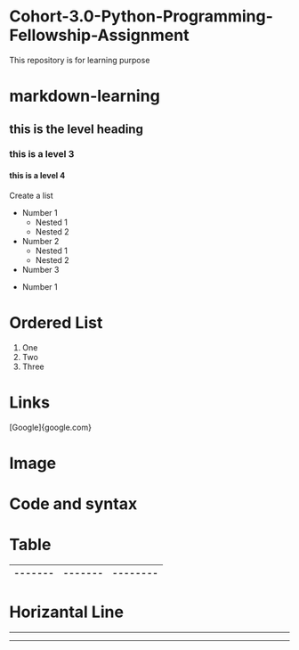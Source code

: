 # Cohort-3.0-Python-Programming-Fellowship-Assignment
This repository is for learning purpose
# markdown-learning
## this is the level heading
### this is a level 3
#### this is a level 4
Create a list
- Number 1
  - Nested 1
  - Nested 2
- Number 2
  - Nested 1
  - Nested 2
- Number 3
* Number 1
# Ordered List
1. One
2. Two
3. Three
# Links
[Google]{google.com}
# Image

# Code and syntax

# Table
|-------|-------|--------|
|-------|-------|--------|
# Horizantal Line
-----------
***********
